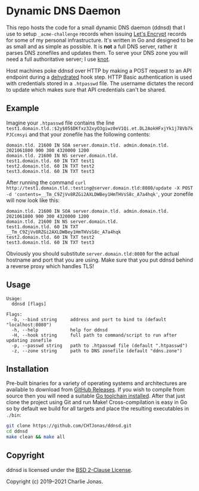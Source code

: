 # Dynamic DNS Daemon

This repo hosts the code for a small dynamic DNS daemon (ddnsd) that I use to setup `_acme-challenge` records when issuing [Let's Encrypt](https://letsencrypt.org/) records for some of my personal infrastructure. It's written in Go and designed to be as small and as simple as possible. It is **not** a full DNS server, rather it parses DNS zonefiles and updates them. To serve your DNS zone you will need a full authoritative server; I use [knot](https://www.knot-dns.cz).

Host machines poke ddnsd over HTTP by making a POST request to an API endpoint during a [dehydrated](https://github.com/dehydrated-io/dehydrated) hook step. HTTP Basic authentication is used with credentials stored in a `.htpasswd` file. The username dictates the record to update which makes sure that API credentials can't be shared.

## Example

Imagine your `.htpasswd` file contains the line `test1.domain.tld.:$2y$05$DKfxz32xyO3giwz0eV1Qi.et.DL2AokHFxjYk1j78Vb7kPJCcmsyi` and that your zonefile has the following contents:

```
domain.tld. 21600 IN SOA server.domain.tld. admin.domain.tld. 2021061800 900 300 4320000 1200
domain.tld. 21600 IN NS server.domain.tld.
test1.domain.tld. 60 IN TXT test1
test2.domain.tld. 60 IN TXT test2
test3.domain.tld. 60 IN TXT test3
```

After running the command `curl http://test1.domain.tld.:testing@server.domain.tld:8080/update -X POST -d 'contents=__Tm_C9ZjVv8RZGi2AXLDWBey1HmTHVsS8c_A7a4hqk'`, your zonefile will now look like this:

```
domain.tld. 21600 IN SOA server.domain.tld. admin.domain.tld. 2021061800 900 300 4320000 1200
domain.tld. 21600 IN NS server.domain.tld.
test1.domain.tld. 60 IN TXT __Tm_C9ZjVv8RZGi2AXLDWBey1HmTHVsS8c_A7a4hqk
test2.domain.tld. 60 IN TXT test2
test3.domain.tld. 60 IN TXT test3
```

Obviously you should substitute `server.domain.tld:8080` for the actual hostname and port that you are using. Make sure that you put ddnsd behind a reverse proxy which handles TLS!

## Usage

```
Usage:
  ddnsd [flags]

Flags:
  -b, --bind string     address and port to bind to (default "localhost:8080")
  -h, --help            help for ddnsd
  -H, --hook string     full path to command/script to run after updating zonefile
  -p, --passwd string   path to .htpasswd file (default ".htpasswd")
  -z, --zone string     path to DNS zonefile (default "ddns.zone")
```

## Installation

Pre-built binaries for a variety of operating systems and architectures are available to download from [GitHub Releases](https://github.com/CHTJonas/ddnsd/releases). If you wish to compile from source then you will need a suitable [Go toolchain installed](https://golang.org/doc/install). After that just clone the project using Git and run Make! Cross-compilation is easy in Go so by default we build for all targets and place the resulting executables in `./bin`:

```bash
git clone https://github.com/CHTJonas/ddnsd.git
cd ddnsd
make clean && make all
```

## Copyright

ddnsd is licensed under the [BSD 2-Clause License](https://opensource.org/licenses/BSD-2-Clause).

Copyright (c) 2019–2021 Charlie Jonas.
